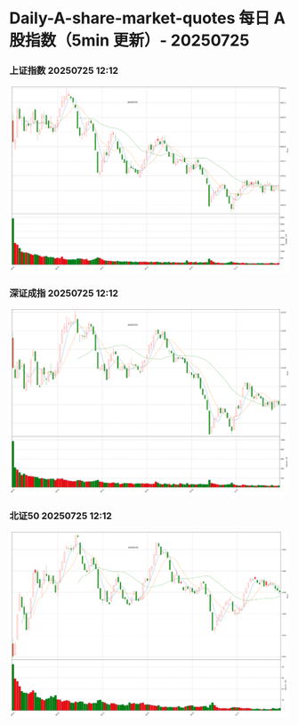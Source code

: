 
# Daily-A-share-market-quotes 每日 A 股指数（5min 更新）- 20250725

### 上证指数 20250725 12:12
![](./fig/2025/7/20250725-sh000001.png)

### 深证成指 20250725 12:12
![](./fig/2025/7/20250725-sz399001.png)

### 北证50 20250725 12:12
![](./fig/2025/7/20250725-bj899050.png)
